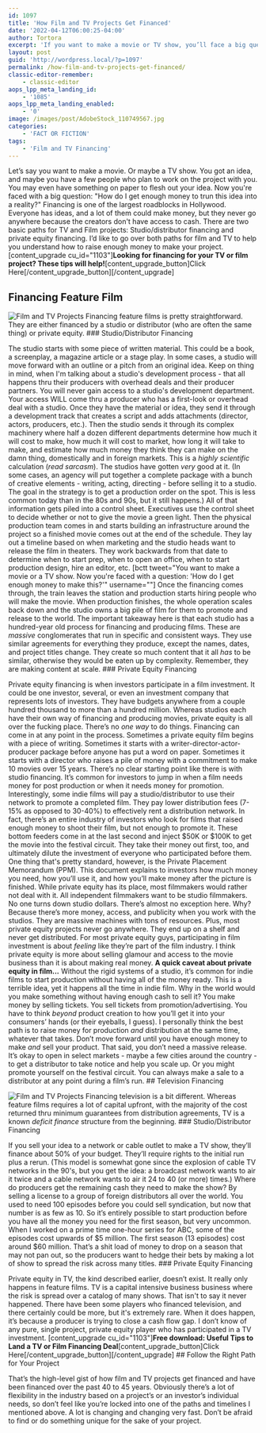 ```yaml
---
id: 1097
title: 'How Film and TV Projects Get Financed'
date: '2022-04-12T06:00:25-04:00'
author: Tortora
excerpt: 'If you want to make a movie or TV show, you’ll face a big question: "How do I get some money to make this?” I break it down in this article'
layout: post
guid: 'http://wordpress.local/?p=1097'
permalink: /how-film-and-tv-projects-get-financed/
classic-editor-remember:
    - classic-editor
aops_lpp_meta_landing_id:
    - '1085'
aops_lpp_meta_landing_enabled:
    - '0'
image: /images/post/AdobeStock_110749567.jpg
categories:
    - 'FACT OR FICTION'
tags:
    - 'Film and TV Financing'
---
```


Let’s say you want to make a movie. Or maybe a TV show. You got an idea, and maybe you have a few people who plan to work on the project with you. You may even have something on paper to flesh out your idea. Now you're faced with a big question: "How do I get enough money to trun this idea into a reality?" Financing is one of the largest roadblocks in Hollywood. Everyone has ideas, and a lot of them could make money, but they never go anywhere because the creators don't have access to cash. There are two basic paths for TV and Film projects: Studio/distributor financing and private equity financing. I’d like to go over both paths for film and TV to help you understand how to raise enough money to make your project. \[content\_upgrade cu\_id="1103"\]**Looking for financing for your TV or film project? These tips will help!**\[content\_upgrade\_button\]Click Here\[/content\_upgrade\_button\]\[/content\_upgrade\]

## Financing Feature Film

 ![Film and TV Projects](http://wordpress.local/wp-content/uploads/2023/05/AdobeStock_429671712-sm.jpg) Financing feature films is pretty straightforward. They are either financed by a studio or distributor (who are often the same thing) or private equity. ### Studio/Distributor Financing

 The studio starts with some piece of written material. This could be a book, a screenplay, a magazine article or a stage play. In some cases, a studio will move forward with an outline or a pitch from an original idea. Keep on thing in mind, when I'm talking about a studio's development process - that all happens thru their producers with overhead deals and their producer partners. You will never gain access to a studio's development department. Your access WILL come thru a producer who has a first-look or overhead deal with a studio. Once they have the material or idea, they send it through a development track that creates a script and adds attachments (director, actors, producers, etc.). Then the studio sends it through its complex machinery where half a dozen different departments determine how much it will cost to make, how much it will cost to market, how long it will take to make, and estimate how much money they think they can make on the damn thing, domestically and in foreign markets. This is a *highly scientific* calculation (*read sarcasm*). The studios have gotten *very* good at it. (In some cases, an agency will put together a complete package with a bunch of creative elements - writing, acting, directing - before selling it to a studio. The goal in the strategy is to get a production order on the spot. This is less common today than in the 80s and 90s, but it still happens.) All of that information gets piled into a control sheet. Executives use the control sheet to decide whether or not to give the movie a green light. Then the physical production team comes in and starts building an infrastructure around the project so a finished movie comes out at the end of the schedule. They lay out a timeline based on when marketing and the studio heads want to release the film in theaters. They work backwards from that date to determine when to start prep, when to open an office, when to start production design, hire an editor, etc. \[bctt tweet="You want to make a movie or a TV show. Now you're faced with a question: 'How do I get enough money to make this?'" username=""\] Once the financing comes through, the train leaves the station and production starts hiring people who will make the movie. When production finishes, the whole operation scales back down and the studio owns a big pile of film for them to promote and release to the world. The important takeaway here is that each studio has a hundred-year old process for financing and producing films. These are *massive* conglomerates that run in specific and consistent ways. They use similar agreements for everything they produce, except the names, dates, and project titles change. They create so much content that it all *has* to be similar, otherwise they would be eaten up by complexity. Remember, they are making content at scale. ### Private Equity Financing

 Private equity financing is when investors participate in a film investment. It could be one investor, several, or even an investment company that represents lots of investors. They have budgets anywhere from a couple hundred thousand to more than a hundred million. Whereas studios each have their own way of financing and producing movies, private equity is all over the fucking place. There’s no *one way* to do things. Financing can come in at any point in the process. Sometimes a private equity film begins with a piece of writing. Sometimes it starts with a writer-director-actor-producer package before anyone has put a word on paper. Sometimes it starts with a director who raises a pile of money with a commitment to make 10 movies over 15 years. There’s no clear starting point like there is with studio financing. It’s common for investors to jump in when a film needs money for post production or when it needs money for promotion. Interestingly, some indie films will pay a studio/distributor to use their network to promote a completed film. They pay lower distribution fees (7-15% as opposed to 30-40%) to effectively rent a distribution network. In fact, there’s an entire industry of investors who look for films that raised enough money to shoot their film, but not enough to promote it. These bottom feeders come in at the last second and inject $50K or $100K to get the movie into the festival circuit. They take their money out first, too, and ultimately dilute the investment of everyone who participated before them. One thing that's pretty standard, however, is the Private Placement Memorandum (PPM). This document explains to investors how much money you need, how you’ll use it, and how you’ll make money after the picture is finished. While private equity has its place, most filmmakers would rather not deal with it. All independent filmmakers want to be studio filmmakers. No one turns down studio dollars. There’s almost no exception here. Why? Because there’s more money, access, and publicity when you work with the studios. They are massive machines with tons of resources. Plus, most private equity projects never go anywhere. They end up on a shelf and never get distributed. For most private equity guys, participating in film investment is about *feeling* like they’re part of the film industry. I think private equity is more about selling glamour and access to the movie business than it is about making real money. **A quick caveat about private equity in film...** Without the rigid systems of a studio, it’s common for indie films to start production without having all of the money ready. This is a terrible idea, yet it happens all the time in indie film. Why in the world would you make something without having enough cash to sell it? You make money by selling tickets. You sell tickets from promotion/advertising. You have to think *beyond* product creation to how you’ll get it into your consumers’ hands (or their eyeballs, I guess). I personally think the best path is to raise money for production *and* distribution at the same time, whatever that takes. Don’t move forward until you have enough money to make *and* sell your product. That said, you don’t need a massive release. It’s okay to open in select markets - maybe a few cities around the country - to get a distributor to take notice and help you scale up. Or you might promote yourself on the festival circuit. You can always make a sale to a distributor at any point during a film’s run. ## Television Financing

 ![Film and TV Projects](http://wordpress.local/wp-content/uploads/2020/03/AdobeStock_209769857-V2.jpeg) Financing television is a bit different. Whereas feature films requires a lot of capital upfront, with the majority of the cost returned thru minimum guarantees from distribution agreements, TV is a known *deficit finance* structure from the beginning. ### Studio/Distributor Financing

 If you sell your idea to a network or cable outlet to make a TV show, they’ll finance about 50% of your budget. They’ll require rights to the initial run plus a rerun. (This model is somewhat gone since the explosion of cable TV networks in the 90's, but you get the idea: a broadcast network wants to air it twice and a cable network wants to air it 24 to 40 (or more) times.) Where do producers get the remaining cash they need to make the show? By selling a license to a group of foreign distributors all over the world. You used to need 100 episodes before you could sell syndication, but now that number is as few as 10. So it’s entirely possible to start production before you have all the money you need for the first season, but very uncommon. When I worked on a prime time one-hour series for ABC, some of the episodes cost upwards of $5 million. The first season (13 episodes) cost around $60 million. That’s a shit load of money to drop on a season that may not pan out, so the producers want to hedge their bets by making a lot of show to spread the risk across many titles. ### Private Equity Financing

 Private equity in TV, the kind described earlier, doesn’t exist. It really only happens in feature films. TV is a capital intensive business business where the risk is spread over a catalog of many shows. That isn't to say it never happened. There have been some players who financed television, and there certainly could be more, but it's extremely rare. When it does happen, it’s because a producer is trying to close a cash flow gap. I don’t know of any pure, single project, private equity player who has participated in a TV investment. \[content\_upgrade cu\_id="1103"\]**Free download: Useful Tips to Land a TV or Film Financing Deal**\[content\_upgrade\_button\]Click Here\[/content\_upgrade\_button\]\[/content\_upgrade\] ## Follow the Right Path for Your Project

 That’s the high-level gist of how film and TV projects get financed and have been financed over the past 40 to 45 years. Obviously there’s a lot of flexibility in the industry based on a project’s or an investor’s individual needs, so don’t feel like you’re locked into one of the paths and timelines I mentioned above. A lot is changing and changing very fast. Don’t be afraid to find or do something unique for the sake of your project.